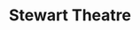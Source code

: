 ---
categories:
- '2000'
events:
- audio_id: null
  building: Stewart Theatre
  categories: stewart-theatre
  description: The university celebrated the 50th anniversary of the first four African-American
    undergraduate students who had enrolled at NC State. Three of the four were honored
    at an event in Stewart Theatre.
  event_decade: '2000'
  event_id: '36'
  excerpt: The university celebrated the 50th anniversary of the first four African-American
    undergraduate students who had enrolled at NC State. Three of the four were honored
    at an event in Stewart Theatre.
  iiif_crop: null
  image id (orig): funk_talleyStudentCenter
  image_caption: null
  image_id: funk_talleyStudentCenter
  image_type: null
  redirect_from: null
  start_date: 01/01/2006
  title: First Four Honored
  year: '2006'
- audio_id: null
  building: Stewart Theatre
  categories: stewart-theatre
  description: Yolanda King, Martin Luther King, Jr.'s daughter, addressed students
    in Stewart Theatre as part of the NCSU MLK Commemoration. King urged a crowd of
    more than 500 to shake off apathy and tackle social problems such as poverty,
    hunger and intolerance.
  event_decade: '2000'
  event_id: '101'
  excerpt: Yolanda King, Martin Luther King, Jr.'s daughter, addressed students in
    Stewart Theatre as part of the NCSU MLK Commemoration. King urged a crowd of more
    than 500 to shake off apathy and tackle social problems such as poverty, hunger
    and intolerance.
  iiif_crop: https://iiif.lib.ncsu.edu/iiif/technician-2003-01-17_0001/1791,2391,2199,2247/full/0/default.jpg
  image id (orig): null
  image_caption: null
  image_id: null
  image_type: Cropped IIIF Image
  redirect_from: null
  start_date: 1/17/2003
  title: Yolanda King Speaks on Campus
  year: '2003'
lat: '35.783961'
layout: post
lng: '-78.671422'
order: 20
permalink: places/stewart-theatre/
place: stewart-theatre
title: Stewart Theatre

---
